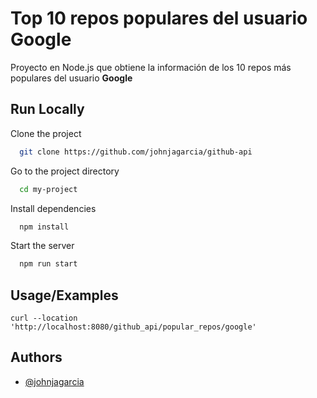 
# Top 10 repos populares del usuario Google

Proyecto en Node.js que obtiene la información de los 10 repos más populares del usuario **Google**


## Run Locally

Clone the project

```bash
  git clone https://github.com/johnjagarcia/github-api
```

Go to the project directory

```bash
  cd my-project
```

Install dependencies

```bash
  npm install
```

Start the server

```bash
  npm run start
```


## Usage/Examples

```curl
curl --location 'http://localhost:8080/github_api/popular_repos/google'
```

## Authors

- [@johnjagarcia](https://www.github.com/johnjagarcia)



